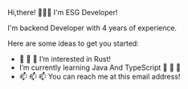 Hi,there! 👋👋👋 I'm ESG Developer!

I'm backend Developer with 4 years of experience.

Here are some ideas to get you started:

- 👀 👀 👀 I’m interested in Rust!
- I’m currently learning Java And TypeScript 🌱 🌱 🌱 
- 📫 📫 📫 You can reach me at this email address!

<!---
ESGDeveloper/ESGDeveloper is a ✨ special ✨ repository because its `README.md` (this file) appears on your GitHub profile.
You can click the Preview link to take a look at your changes.
--->
